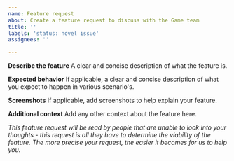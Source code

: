 ```yaml
---
name: Feature request
about: Create a feature request to discuss with the Game team
title: ''
labels: 'status: novel issue'
assignees: ''

---
```


**Describe the feature**
A clear and concise description of what the feature is. 

**Expected behavior**
If applicable, a clear and concise description of what you expect to happen in various scenario's.

**Screenshots**
If applicable, add screenshots to help explain your feature. 

**Additional context**
Add any other context about the feature here.

_This feature request will be read by people that are unable to look into your thoughts - this request is all they have to determine the viability of the feature. The more precise your request, the easier it becomes for us to help you._
